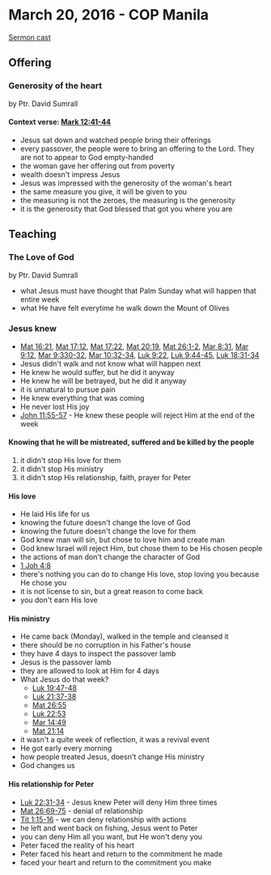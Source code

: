 # March 20, 2016 - COP Manila

[Sermon cast](http://livestream.com/cathedralofpraise/cathedralofpraiseph/videos/116359097)

## Offering

### Generosity of the heart
by Ptr. David Sumrall

#### Context verse: [Mark 12:41-44](http://www.biblestudytools.com/nlt/mark/passage/?q=mark+12:41-44)

- Jesus sat down and watched people bring their offerings
- every passover, the people were to bring an offering to the Lord. They are not to appear to God empty-handed
- the woman gave her offering out from poverty
- wealth doesn't impress Jesus
- Jesus was impressed with the generosity of the woman's heart
- the same measure you give, it will be given to you
- the measuring is not the zeroes, the measuring is the generosity
- it is the generosity that God blessed that got you where you are

## Teaching

### The Love of God
by Ptr. David Sumrall

- what Jesus must have thought that Palm Sunday what will happen that entire week
- what He have felt everytime he walk down the Mount of Olives

### Jesus knew
- [Mat 16:21](http://www.biblestudytools.com/matthew/16-21.html), [Mat 17:12](http://www.biblestudytools.com/matthew/17-12.html), [Mat 17:22](http://www.biblestudytools.com/matthew/17-22.html), [Mat 20:19](http://www.biblestudytools.com/matthew/20-19.html), [Mat 26:1-2](http://www.biblestudytools.com/matthew/passage/?q=matthew+26:1-2), [Mar 8:31](http://www.biblestudytools.com/mark/8-31.html), [Mar 9:12](http://www.biblestudytools.com/mark/9-12.html), [Mar 9:330-32](http://www.biblestudytools.com/mark/passage/?q=mark+9:30-32), [Mar 10:32-34](http://www.biblestudytools.com/mark/passage/?q=mark+10:32-34), [Luk 9:22](), [Luk 9:44-45](http://www.biblestudytools.com/luke/passage/?q=luke+9:44-45), [Luk 18:31-34](http://www.biblestudytools.com/luke/passage/?q=luke+18:31-34)
- Jesus didn't walk and not know what will happen next
- He knew he would suffer, but he did it anyway
- He knew he will be betrayed, but he did it anyway
- it is unnatural to pursue pain
- He knew everything that was coming
- He never lost His joy
- [John 11:55-57](http://www.biblestudytools.com/nlt/john/passage/?q=john+11:55-57) - He knew these people will reject Him at the end of the week

#### Knowing that he will be mistreated, suffered and be killed by the people
1. it didn't stop His love for them
2. it didn't stop His ministry
3. it didn't stop His relationship, faith, prayer for Peter

#### His love
- He laid His life for us
- knowing the future doesn't change the love of God
- knowing the future doesn't change the love for them
- God knew man will sin, but chose to love him and create man
- God knew Israel will reject Him, but chose them to be His chosen people
- the actions of man don't change the character of God
- [1 Joh 4:8](http://www.biblestudytools.com/nlt/1-john/4-8.html)
- there's nothing you can do to change His love, stop loving you because He chose you
- it is not license to sin, but a great reason to come back
- you don't earn His love

#### His ministry
- He came back (Monday), walked in the temple and cleansed it
- there should be no corruption in his Father's house
- they have 4 days to inspect the passover lamb
- Jesus is the passover lamb
- they are allowed to look at Him for 4 days
- What Jesus do that week?
  - [Luk 19:47-48](http://www.biblestudytools.com/luke/passage/?q=luke+19:47-48)
  - [Luk 21:37-38](http://www.biblestudytools.com/luke/passage/?q=luke+21:37-38)
  - [Mat 26:55](http://www.biblestudytools.com/matthew/26-55.html)
  - [Luk 22:53](http://www.biblestudytools.com/luke/22-53.html)
  - [Mar 14:49](http://www.biblestudytools.com/mark/14-49.html)
  - [Mat 21:14](http://www.biblestudytools.com/matthew/21-14.html)
- it wasn't a quite week of reflection, it was a revival event
- He got early every morning
- how people treated Jesus, doesn't change His ministry
- God changes us

#### His relationship for Peter
- [Luk 22:31-34](http://www.biblestudytools.com/luke/passage/?q=luke+22:31-34) - Jesus knew Peter will deny Him three times
- [Mat 26:69-75](http://www.biblestudytools.com/matthew/passage/?q=matthew+26:69-75) - denial of relationship
- [Tit 1:15-16](http://www.biblestudytools.com/titus/passage/?q=titus+1:15-16) - we can deny relationship with actions
- he left and went back on fishing, Jesus went to Peter
- you can deny Him all you want, but He won't deny you
- Peter faced the reality of his heart
- Peter faced his heart and return to the commitment he made
- faced your heart and return to the commitment you make